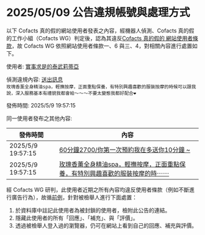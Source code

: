 2025/05/09 公告違規帳號與處理方式
=========

以下 Cofacts 真的假的網站使用者發表之內容，經機器人偵測、Cofacts 真的假的工作小組（Cofacts WG）判定後，認為其違反[Cofacts 真的假的 網站使用者條款](https://github.com/cofacts/rumors-site/blob/master/LEGAL.md)，故 Cofacts WG 依照網站使用者條款一、6 與三、4，對相關內容進行處置如下。

使用者: [實事求是的泰武莉蒂亞](https://cofacts.github.io/community-builder/#/editorworks?type=2&day=365&userId=j4S8C_x8MRo_kCopDv7PgbVLo7YOePGC6ELvCYEU-Pq95dm_g)

偵測違規內容: [送出訊息](https://cofacts.tw/article/2xyfgfumo121z)<br>`玫瑰香薰全身精油spa，輕撫按摩，正面重點保養，有特別興趣喜歡的服裝按摩的時候可以跟我說，深入服務基本有禮貌我都會給～～～不要太變態我都好配合❤️`

發佈時間: 2025/5/9 19:57:15

同一使用者發布之其他內容:

|發佈時間|內容|
|---|---|
| 2025/5/9 19:57:15 | [60分鐘2700/你第一次預約我在多送你10分鐘 ~](https://cofacts.tw/article/3sa64xeosvnjr) |
| 2025/5/9 19:57:15 | [玫瑰香薰全身精油spa，輕撫按摩，正面重點保養，有特別興趣喜歡的服裝按摩的時⋯⋯](https://cofacts.tw/article/2xyfgfumo121z) |

經 Cofacts WG 研判，此使用者近期之所有內容均違反使用者條款（例如不斷進行廣告行為），故循[前例](https://github.com/cofacts/takedowns/blob/master/2021/1125-2nd-spam.md)，針對被檢舉人進行下面處置：
1. 於資料庫中註記此使用者為被封鎖的使用者，檢附此公告的連結。
2. 隱藏此使用者的所有「回應」、「補充」、與「評價」。
3. 透過被檢舉人登入過的瀏覽器，仍可在網站上看到自己的回應、補充與評價。
